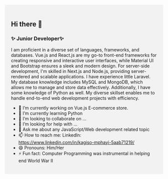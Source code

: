 <div style="background-color: #f2f2f2; padding: 20px;">
  
  ## Hi there 👋


### ✨ Junior Developer✨ 

I am proficient in a diverse set of languages, frameworks, and databases. Vue.js and React.js are my go-to front-end frameworks for creating responsive and interactive user interfaces, while Material UI and Bootstrap ensures a sleek and modern design. For server-side development, I'm skilled in Next.js and Node.js, providing server-rendered and scalable applications. I have experience little Laravel. My database knowledge includes MySQL and MongoDB, which allows me to manage and store data effectively. Additionally, I have some knowledge of Python as well. My diverse skillset enables me to handle end-to-end web development projects with efficiency.


- 🔭 I’m currently working on Vue.js E-commerce store.
- 🌱 I’m currently learning Python
- 👯 I’m looking to collaborate on ...
- 🤔 I’m looking for help with ...
- 💬 Ask me about any JavaScript/Web development related topic
- 📫 How to reach me: LinkedIn: https://www.linkedin.com/in/kagiso-mphayi-5aab71219/
- 😄 Pronouns: Him/Her
- ⚡ Fun fact: Computer Programming was instrumental in helping end World War II
</div>

